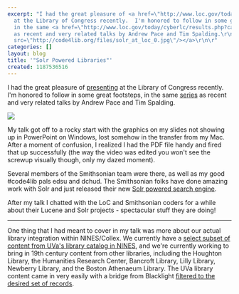 ```yaml
---
excerpt: "I had the great pleasure of <a href=\"http://www.loc.gov/today/cyberlc/feature_wdesc.php?rec=4113\">presenting</a>
  at the Library of Congress recently.  I'm honored to follow in some great footsteps,
  in the same <a href=\"http://www.loc.gov/today/cyberlc/results.php?cat=8\">series</a>
  as recent and very related talks by Andrew Pace and Tim Spalding.\r\n\r\n<a href=\"http://www.loc.gov/today/cyberlc/feature_wdesc.php?rec=4113\"><img
  src=\"http://code4lib.org/files/solr_at_loc_0.jpg\"/></a>\r\n\r"
categories: []
layout: blog
title: '"Solr Powered Libraries"'
created: 1187536516
---
```

I had the great pleasure of <a href="http://www.loc.gov/today/cyberlc/feature_wdesc.php?rec=4113">presenting</a> at the Library of Congress recently.  I'm honored to follow in some great footsteps, in the same <a href="http://www.loc.gov/today/cyberlc/results.php?cat=8">series</a> as recent and very related talks by Andrew Pace and Tim Spalding.

<a href="http://www.loc.gov/today/cyberlc/feature_wdesc.php?rec=4113"><img src="http://code4lib.org/files/solr_at_loc_0.jpg"/></a>

My talk got off to a rocky start with the graphics on my slides not showing up in PowerPoint on Windows, lost somehow in the transfer from my Mac.  After a moment of confusion, I realized I had the PDF file handy and fired that up successfully (the way the video was edited you won't see the screwup visually though, only my dazed moment).

Several members of the Smithsonian team were there, as well as my good #code4lib pals edsu and dchud.  The Smithsonian folks have done amazing work with Solr and just released their new <a href="http://siris-collections.si.edu/search/results.jsp?q=japanese+art&image.x=18&image.y=9&start=0">Solr powered search engine</a>.

After my talk I chatted with the LoC and Smithsonian coders for a while about their Lucene and Solr projects - spectacular stuff they are doing!

<hr/>
One thing that I had meant to cover in my talk was more about our actual library integration within NINES/Collex.  We currently have a <a href="http://www.nines.org/collex/new_expression?field[content]=archive:uva_library">select subset of content from UVa's library catalog in NINES</a>, and we're currently working to bring in 19th century content from other libraries, including the Houghton Library, the Humanities Research Center, Bancroft Library, Lilly Library, Newberry Library, and the Boston Athenaeum Library.  The UVa library content came in very easily with a bridge from Blacklight <a href="http://blacklight.betech.virginia.edu/search?q=year_facet:[1776%20TO%201918]%20AND%20library_facet:SPEC-COLL">filtered to the desired set of records</a>.
